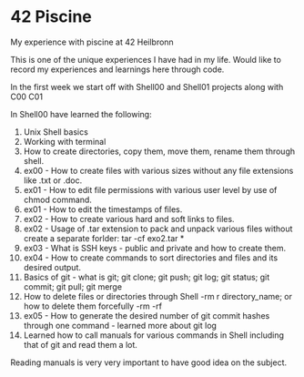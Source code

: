 # 42 Piscine
My experience with piscine at 42 Heilbronn

This is one of the unique experiences I have had in my life. Would like to record my experiences and learnings here through code.

In the first week we start off with Shell00 and Shell01 projects along with C00 C01

In Shell00 have learned the following:
1. Unix Shell basics
2. Working with terminal
3. How to create directories, copy them, move them, rename them through shell.
4. ex00 - How to create files with various sizes without any file extensions like .txt or .doc.
5. ex01 - How to edit file permissions with various user level by use of chmod command.
6. ex01 - How to edit the timestamps of files.
7. ex02 - How to create various hard and soft links to files.
8. ex02 - Usage of .tar extension to pack and unpack various files without create a separate forlder: tar -cf exo2.tar *
9. ex03 - What is SSH keys - public and private and how to create them.
10. ex04 - How to create commands to sort directories and files and its desired output.
11. Basics of git - what is git; git clone; git push; git log; git status; git commit; git pull; git merge
12. How to delete files or directories through Shell -rm r directory_name; or how to delete them forcefully -rm -rf
13. ex05 - How to generate the desired number of git commit hashes through one command - learned more about git log
14. Learned how to call manuals for various commands in Shell including that of git and read them a lot.

Reading manuals is very very important to have good idea on the subject.
